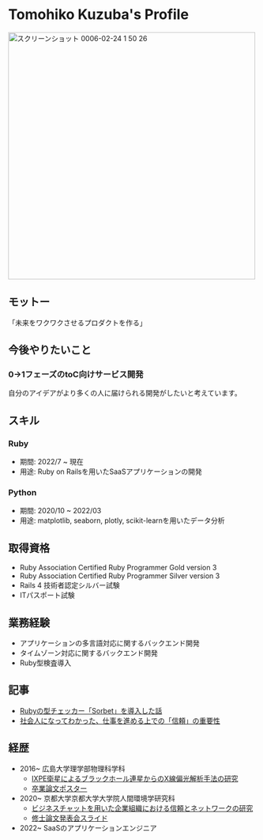 # Tomohiko Kuzuba's Profile
<img width="500" alt="スクリーンショット 0006-02-24 1 50 26" src="https://github.com/tomohiko9090/Tomohiko-Kuzuba/assets/66200485/e6797147-005f-495e-9586-90b070432670">


## モットー
「未来をワクワクさせるプロダクトを作る」

## 今後やりたいこと
### 0→1フェーズのtoC向けサービス開発
自分のアイデアがより多くの人に届けられる開発がしたいと考えています。

## スキル
### Ruby
- 期間: 2022/7 ~ 現在
- 用途: Ruby on Railsを用いたSaaSアプリケーションの開発

### Python
- 期間: 2020/10 ~ 2022/03 
- 用途: matplotlib, seaborn, plotly, scikit-learnを用いたデータ分析

## 取得資格
- Ruby Association Certified Ruby Programmer Gold version 3
- Ruby Association Certified Ruby Programmer Silver version 3
- Rails 4 技術者認定シルバー試験
- ITパスポート試験

## 業務経験
- アプリケーションの多言語対応に関するバックエンド開発
- タイムゾーン対応に関するバックエンド開発
- Ruby型検査導入

## 記事
- [Rubyの型チェッカー「Sorbet」を導入した話](https://qiita.com/tomohiko9090/items/2491649e2144acafee73)
- [社会人になってわかった、仕事を進める上での「信頼」の重要性](https://note.com/cingulate/n/ne5c8caac766d)

## 経歴
- 2016~ 広島大学理学部物理科学科
  - [IXPE衛星によるブラックホール連星からのX線偏光解析手法の研究](https://tomohiko9090.github.io/graduation_thesis.pdf)
  - [卒業論文ポスター](https://tomohiko9090.github.io/graduation_thesis_poster.pdf)
- 2020~ 京都大学京都大学大学院人間環境学研究科
  - [ビジネスチャットを用いた企業組織における信頼とネットワークの研究](https://tomohiko9090.github.io/graduation_thesis%E3%81%AE20220212.pdf)
  - [修士論文発表会スライド](https://tomohiko9090.github.io/%E4%BF%AE%E8%AB%96%E7%99%BA%E8%A1%A8_Ver5.0_.pdf)
- 2022~ SaaSのアプリケーションエンジニア
